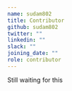 ```yaml
---
name: sudam802
title: Contributor
github: sudam802
twitter: ""
linkedin: ""
slack: ""
joining_date: ""
role: contributor
---
```


Still waiting for this

